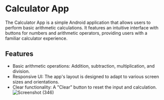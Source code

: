# Calculator App

The Calculator App is a simple Android application that allows users to perform basic arithmetic calculations. It features an intuitive interface with buttons for numbers and arithmetic operators, providing users with a familiar calculator experience.

## Features

- Basic arithmetic operations: Addition, subtraction, multiplication, and division.
- Responsive UI: The app's layout is designed to adapt to various screen sizes and orientations.
- Clear functionality: A "Clear" button to reset the input and calculation.
![Screenshot (346)](https://github.com/Adityaat2810/calculateNow/assets/123733113/be4511c1-6298-431c-8d33-371eb803d43c)


